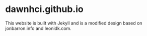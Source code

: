 # dawnhci.github.io

This website is built with Jekyll and is a modified design based on jonbarron.info and leonidk.com.